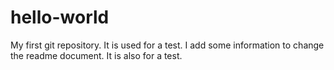 # hello-world
My first git repository. It is used for a test.
I add some information to change the readme document. It is also for a test.
